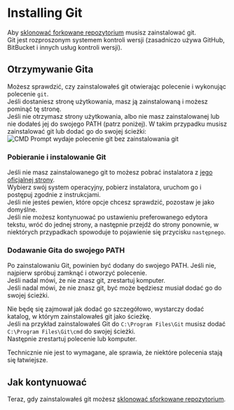 # Installing Git

Aby [sklonować forkowane repozytorium](/Contribute/LocalClone/Clone/) musisz zainstalować git.  
Git jest rozproszonym systemem kontroli wersji (zasadniczo używa GitHub, BitBucket i innych usług kontroli wersji).

## Otrzymywanie Gita

Możesz sprawdzić, czy zainstalowałeś git otwierając polecenie i wykonując polecenie `git`.  
Jeśli dostaniesz stronę użytkowania, masz ją zainstalowaną i możesz pominąć tę stronę.  
Jeśli nie otrzymasz strony użytkowania, albo nie masz zainstalowanej lub nie dodałeś jej do swojego PATH (patrz poniżej). W takim przypadku musisz zainstalować git lub dodać go do swojej ścieżki:  
![CMD Prompt wydaje polecenie git bez zainstalowania git](/Contribute/LocalClone/assets/CMD_noGit.png)

### Pobieranie i instalowanie Git

Jeśli nie masz zainstalowanego git to możesz pobrać instalatora z [jego oficjalnej strony](https://git-scm.com/downloads/).  
Wybierz swój system operacyjny, pobierz instalatora, uruchom go i postępuj zgodnie z instrukcjami.  
Jeśli nie jesteś pewien, które opcje chcesz sprawdzić, pozostaw je jako domyślne.  
Jeśli nie możesz kontynuować po ustawieniu preferowanego edytora tekstu, wróć do jednej strony, a następnie przejdź do strony ponownie, w niektórych przypadkach spowoduje to pojawienie się przycisku `następnego`.

### Dodawanie Gita do swojego PATH

Po zainstalowaniu Git, powinien być dodany do swojego PATH. Jeśli nie, najpierw spróbuj zamknąć i otworzyć polecenie.  
Jeśli nadal mówi, że nie znasz git, zrestartuj komputer.  
Jeśli nadal mówi, że nie znasz git, być może będziesz musiał dodać go do swojej ścieżki.

Nie będę się zajmował jak dodać go szczegółowo, wystarczy dodać katalog, w którym zainstalowałeś git jako ścieżkę.  
Jeśli na przykład zainstalowałeś Git do `C:\Program Files\Git` musisz dodać `C:\Program Files\Git\cmd` do swojej ścieżki.  
Następnie zrestartuj polecenie lub komputer.

Technicznie nie jest to wymagane, ale sprawia, że niektóre polecenia stają się łatwiejsze.

## Jak kontynuować

Teraz, gdy zainstalowałeś git możesz [sklonować sforkowane repozytorium](/Contribute/LocalClone/Clone/).
